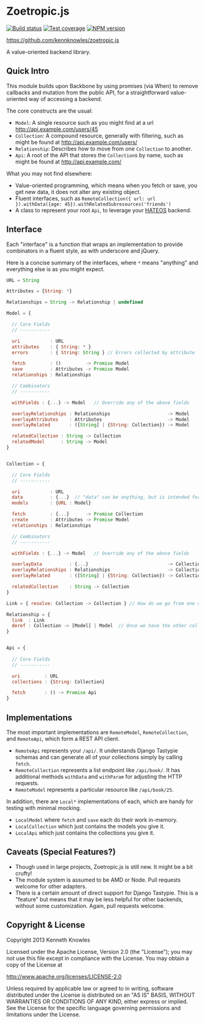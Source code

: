 Zoetropic.js
=============

[![Build status](https://travis-ci.org/kennknowles/zoetropic.js.png)](https://travis-ci.org/kennknowles/zoetropic.js)
[![Test coverage](https://coveralls.io/repos/kennknowles/zoetropic.js/badge.png?branch=master)](https://coveralls.io/r/kennknowles/zoetropic.js)
[![NPM version](https://badge.fury.io/js/zoetropic.png)](http://badge.fury.io/js/zoetropic)

https://github.com/kennknowles/zoetropic.js

A value-oriented backend library.

Quick Intro
-----------

This module builds upon Backbone by using promises (via When) to remove callbacks
and mutation from the public API, for a straightforward value-oriented way of accessing
a backend.

The core constructs are the usual:

 - `Model`: A single resource such as you might find at a url http://api.example.com/users/45
 - `Collection`: A compound resource, generally with filtering, such as might be found at http://api.example.com/users/
 - `Relationship`: Describes how to move from one `Collection` to another.
 - `Api`: A root of the API that stores the `Collection`s by name, such as might be found at http://api.example.com/

What you may not find elsewhere:

 - Value-oriented programming, which means when you fetch or save, you get new data, it does not alter any existing object.
 - Fluent interfaces, such as `RemoteCollection({ url: url }).withData({age: 45}).withRelatedSubresources('friends')`
 - A class to represent your root `Api`, to leverage your [HATEOS](http://en.wikipedia.org/wiki/HATEOAS) backend. 


Interface
---------

Each "interface" is a function that wraps an implementation to provide combinators in a fluent style, as with underscore and jQuery.

Here is a concise summary of the interfaces, where `*` means "anything" and everything else is as you might expect.

```javascript
URL = String

Attributes = {String: *}

Relationships = String -> Relationship | undefined

Model = {

  // Core Fields
  // -----------

  uri           : URL
  attributes    : { String: * }
  errors        : { String: String } // Errors collected by attribute

  fetch         : ()         -> Promise Model 
  save          : Attributes -> Promise Model
  relationships : Relationships

  // Combinators
  // -----------

  withFields : {...} -> Model   // Override any of the above fields

  overlayRelationships : Relationships                     -> Model
  overlayAttributes    : Attributes                        -> Model
  overlayRelated       : ([String] | {String: Collection}) -> Model

  relatedCollection : String -> Collection
  relatedModel      : String -> Model
}


Collection = {

  // Core Fields
  // -----------

  uri           : URL
  data          : {...}  // "data" can be anything, but is intended for querystring parameters; passed to fetch
  models        : {URL : Model}

  fetch         : {...}      -> Promise Collection
  create        : Attributes -> Promise Model
  relationships : Relationships

  // Combinators
  // -----------

  withFields : {...} -> Model   // Override any of the above fields

  overlayData          : {...}                             -> Collection
  overlayRelationships : Relationships                     -> Collection
  overlayRelated       : ([String] | {String: Collection}) -> Collection

  relatedCollection    : String -> Collection
}

Link = { resolve: Collection -> Collection } // How do we go from one collection to another? (it might overapproximate due to REST interface limitations)

Relationship = {
  link  : Link
  deref : Collection -> [Model] | Model  // Once we have the other collection fetched, how do we actually get the related models out?
}


Api = {
  
  // Core Fields
  // -----------

  uri         : URL
  collections : {String: Collection}

  fetch       : () -> Promise Api
}
```

Implementations
---------------

The most important implementations are `RemoteModel`, `RemoteCollection`, and `RemoteApi`, which form a REST API client.

 - `RemoteApi` represents your `/api/`. It understands Django Tastypie schemas and can generate all of your collections simply by calling `fetch`.
 - `RemoteCollection` represents a list endpoint like `/api/book/`. It has additional methods `withData` and `withParam` for adjusting the HTTP requests.
 - `RemoteModel` represents a particular resource like `/api/book/25`.

In addition, there are `Local*` implementations of each, which are handy for testing with minimal mocking.

 - `LocalModel` where `fetch` and `save` each do their work in-memory.
 - `LocalCollection` which just contains the models you give it.
 - `LocalApi` which just contains the collections you give it.


Caveats (Special Features?)
---------------------------

 - Though used in large projects, Zoetropic.js is still new. It might be a bit crufty!
 - The module system is assumed to be AMD or Node. Pull requests welcome for other adapters.
 - There is a certain amount of direct support for Django Tastypie. This is a "feature" but means that it may be less helpful for other backends, without some customization. Again, pull requests welcome.


Copyright & License
-------------------

Copyright 2013 Kenneth Knowles

Licensed under the Apache License, Version 2.0 (the "License"); you may not use
this file except in compliance with the License. You may obtain a copy of the
License at

http://www.apache.org/licenses/LICENSE-2.0

Unless required by applicable law or agreed to in writing, software distributed
under the License is distributed on an "AS IS" BASIS, WITHOUT WARRANTIES OR
CONDITIONS OF ANY KIND, either express or implied. See the License for the
specific language governing permissions and limitations under the License.

